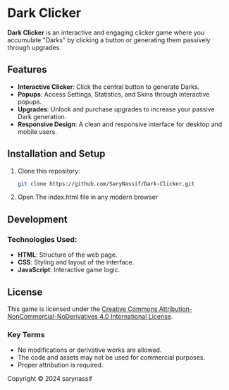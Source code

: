 # Dark Clicker

**Dark Clicker** is an interactive and engaging clicker game where you accumulate "Darks" by clicking a button or generating them passively through upgrades.

## Features
- **Interactive Clicker**: Click the central button to generate Darks.
- **Popups**: Access Settings, Statistics, and Skins through interactive popups.
- **Upgrades**: Unlock and purchase upgrades to increase your passive Dark generation.
- **Responsive Design**: A clean and responsive interface for desktop and mobile users.

## Installation and Setup
1. Clone this repository:
   ```bash
   git clone https://github.com/SaryNassif/Dark-Clicker.git
2. Open The index.html file in any modern browser

## Development
### Technologies Used:
- **HTML**: Structure of the web page.
- **CSS**: Styling and layout of the interface.
- **JavaScript**: Interactive game logic.

## License
This game is licensed under the [Creative Commons Attribution-NonCommercial-NoDerivatives 4.0 International License](https://creativecommons.org/licenses/by-nc-nd/4.0/).

### Key Terms
- No modifications or derivative works are allowed.
- The code and assets may not be used for commercial purposes.
- Proper attribution is required.

Copyright © 2024 sarynassif
